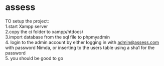 # assess

TO setup the project:<br />
1.start Xampp server<br />
2.copy the ci folder to xampp/htdocs/<br />
3.import database from the sql  file to phpmyadmin<br />
4. login to the admin account by either logging in with admin@assess.com with password Nimda, or inserting to the users table using a sha1 for the password <br />
5. you should be good to go<br />

